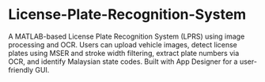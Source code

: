 # License-Plate-Recognition-System
A MATLAB-based License Plate Recognition System (LPRS) using image processing and OCR. Users can upload vehicle images, detect license plates using MSER and stroke width filtering, extract plate numbers via OCR, and identify Malaysian state codes. Built with App Designer for a user-friendly GUI.
